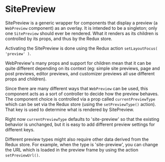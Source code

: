 # SitePreview

SitePreview is a generic wrapper for components that display a preview (a `WebPreview` component) as an overlay. It is intended to be a singleton; only one `SitePreview` should ever be rendered. What it renders as its children is controlled by its props, and thus by the Redux store.

Activating the SitePreview is done using the Redux action `setLayoutFocus( 'preview' )`.

WebPreview's many props and support for children mean that it can be quite different depending on its context (eg: simple site previews, page and post previews, editor previews, and customizer previews all use different props and children).

Since there are many different ways that `WebPreview` can be used, this component acts as a sort of controller to decide how the preview behaves. The component choice is controlled via a prop called `currentPreviewType` which can be set via the Redux store (using the `setPreviewType()` action). That key is used to determine what is rendered by SitePreview.

Right now `currentPreviewType` defaults to 'site-preview' so that the existing behavior is unchanged, but it is easy to add different preview settings for different keys.

Different preview types might also require other data derived from the Redux store. For example, when the type is 'site-preview', you can change the URL which is loaded in the preview frame by using the action `setPreviewUrl()`.
